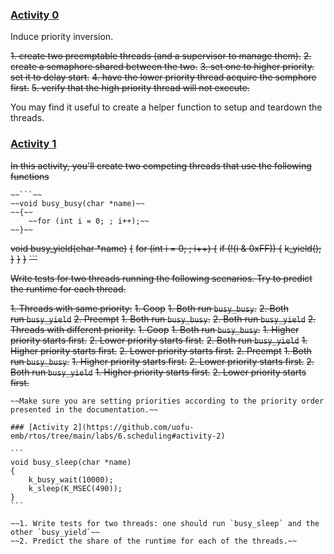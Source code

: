 ### [Activity 0](https://github.com/uofu-emb/rtos/tree/main/labs/6.scheduling#activity-0)

Induce priority inversion.

~~1. create two preemptable threads (and a supervisor to manage them).~~
~~2. create a semaphore shared between the two.~~
~~3. set one to higher priority. set it to delay start.~~
~~4. have the lower priority thread acquire the semphore first.~~
~~5. verify that the high priority thread will not execute.~~

You may find it useful to create a helper function to setup and teardown the threads.


### [Activity 1](https://github.com/uofu-emb/rtos/tree/main/labs/6.scheduling#activity-1)

~~In this activity, you'll create two competing threads that use the following functions~~
~~~~
~~```~~
~~void busy_busy(char *name)~~
~~{~~
    ~~for (int i = 0; ; i++);~~
~~}~~
~~~~
~~void busy_yield(char *name)~~
~~{~~
    ~~for (int i = 0; ; i++) {~~
        ~~if (!(i & 0xFF)) {~~
            ~~k_yield();~~
        ~~}~~
    ~~}~~
~~}~~
~~```~~

~~Write tests for two threads running the following scenarios. Try to predict the runtime for each thread.~~

~~1. Threads with same priority:~~
    ~~1. Coop~~
        ~~1. Both run `busy_busy`.~~
        ~~2. Both run `busy_yield`~~
    ~~2. Preempt~~
        ~~1. Both run `busy_busy`.~~
        ~~2. Both run `busy_yield`~~
~~2. Threads with different priority.~~
    ~~1. Coop~~
        ~~1. Both run `busy_busy`.~~
            ~~1. Higher priority starts first.~~
            ~~2. Lower priority starts first.~~
        ~~2. Both run `busy_yield`~~
            ~~1. Higher priority starts first.~~
            ~~2. Lower priority starts first.~~
    ~~2. Preempt~~
        ~~1. Both run `busy_busy`.~~
            ~~1. Higher priority starts first.~~
            ~~2. Lower priority starts first.~~
        ~~2. Both run `busy_yield`~~
            ~~1. Higher priority starts first.~~
            ~~2. Lower priority starts first.~~
~~~~
~~Make sure you are setting priorities according to the priority order presented in the documentation.~~

### [Activity 2](https://github.com/uofu-emb/rtos/tree/main/labs/6.scheduling#activity-2)

```
void busy_sleep(char *name)
{
    k_busy_wait(10000);
    k_sleep(K_MSEC(490));
}
```

~~1. Write tests for two threads: one should run `busy_sleep` and the other `busy_yield`~~
~~2. Predict the share of the runtime for each of the threads.~~

